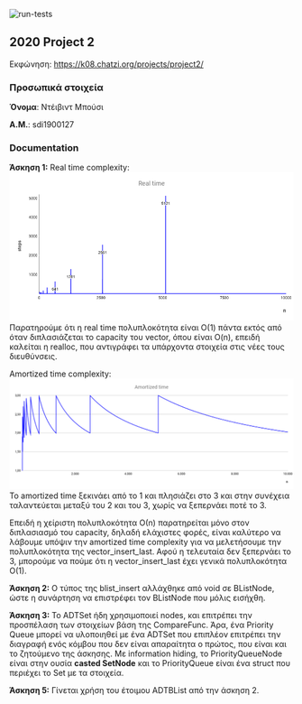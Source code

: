 ![run-tests](../../workflows/run-tests/badge.svg)

## 2020 Project 2

Εκφώνηση: https://k08.chatzi.org/projects/project2/


### Προσωπικά στοιχεία

__Όνομα__: Ντέιβιντ Μπούσι

__Α.Μ.__: sdi1900127


### Documentation

__Άσκηση 1:__
Real time complexity:
![real time](charts/realtime.png)
Παρατηρούμε ότι η real time πολυπλοκότητα είναι Ο(1) πάντα εκτός από όταν διπλασιάζεται το capacity του vector, όπου είναι O(n), επειδή καλείται η realloc, που αντιγράφει τα υπάρχοντα στοιχεία στις νέες τους διευθύνσεις.

Amortized time complexity:
![amortized time](charts/amortized.png)
Το amortized time ξεκινάει από το 1 και πλησιάζει στο 3 και στην συνέχεια ταλαντεύεται μεταξύ του 2 και του 3, χωρίς να ξεπερνάει ποτέ το 3.

Επειδή η χείριστη πολυπλοκότητα Ο(n) παρατηρείται μόνο στον διπλασιασμό του capacity, δηλαδή ελάχιστες φορές, είναι καλύτερο να λάβουμε υπόψιν την amortized time complexity για να μελετήσουμε την πολυπλοκότητα της vector_insert_last. Αφού η τελευταία δεν ξεπερνάει το 3, μπορούμε να πούμε ότι η vector_insert_last έχει γενικά πολυπλοκότητα Ο(1).

__Άσκηση 2:__
Ο τύπος της blist_insert αλλάχθηκε από void σε BListNode, ώστε η συνάρτηση να επιστρέφει τον BListNode που μόλις εισήχθη.

__Άσκηση 3:__
Το ADTSet ήδη χρησιμοποιεί nodes, και επιτρέπει την προσπέλαση των στοιχείων βάση της CompareFunc. Άρα, ένα Priority Queue μπορεί να υλοποιηθεί με ένα ADTSet που επιπλέον επιτρέπει την διαγραφή ενός κόμβου που δεν είναι απαραίτητα ο πρώτος, που είναι και το ζητούμενο της άσκησης.
Με information hiding, το PriorityQueueNode είναι στην ουσία __casted SetNode__ και το PriorityQueue είναι ένα struct που περιέχει το Set με τα στοιχεία.

__Άσκηση 5:__
Γίνεται χρήση του έτοιμου ADTBList από την άσκηση 2.
